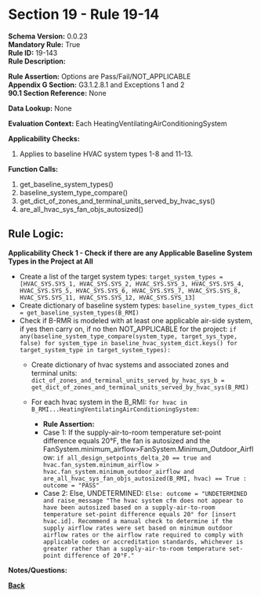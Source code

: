 # Section 19 - Rule 19-14             
**Schema Version:** 0.0.23    
**Mandatory Rule:** True    
**Rule ID:** 19-143             
**Rule Description:**   



**Rule Assertion:** Options are Pass/Fail/NOT_APPLICABLE    
**Appendix G Section:** G3.1.2.8.1 and Exceptions 1 and 2           
**90.1 Section Reference:** None  

**Data Lookup:** None    

**Evaluation Context:** Each HeatingVentilatingAirConditioningSystem  

**Applicability Checks:**  
1. Applies to baseline HVAC system types 1-8 and 11-13.   
  
   
   
**Function Calls:**  
1. get_baseline_system_types()    
2. baseline_system_type_compare()  
3. get_dict_of_zones_and_terminal_units_served_by_hvac_sys()   
4. are_all_hvac_sys_fan_objs_autosized() 

## Rule Logic:   
**Applicability Check 1 - Check if there are any Applicable Baseline System Types in the Project at All**   
- Create a list of the target system types: `target_system_types = [HVAC_SYS.SYS_1, HVAC_SYS.SYS_2, HVAC_SYS.SYS_3, HVAC_SYS.SYS_4, HVAC_SYS.SYS_5, HVAC_SYS.SYS_6, HVAC_SYS.SYS_7, HVAC_SYS.SYS_8, HVAC_SYS.SYS_11, HVAC_SYS.SYS_12, HVAC_SYS.SYS_13]`  
- Create dictionary of baseline system types: `baseline_system_types_dict = get_baseline_system_types(B_RMI)`  
- Check if B-RMR is modeled with at least one applicable air-side system, if yes then carry on, if no then NOT_APPLICABLE for the project: `if any(baseline_system_type_compare(system_type, target_sys_type, false) for system_type in baseline_hvac_system_dict.keys() for target_system_type in target_system_types):` 
    - Create dictionary of hvac systems and associated zones and terminal units: `dict_of_zones_and_terminal_units_served_by_hvac_sys_b = get_dict_of_zones_and_terminal_units_served_by_hvac_sys(B_RMI)`  
    - For each hvac system in the B_RMI: `for hvac in B_RMI...HeatingVentilatingAirConditioningSystem:` 
  

        - **Rule Assertion:** 
        - Case 1: If the supply-air-to-room temperature set-point difference equals 20°F, the fan is autosized and the FanSystem.minimum_airflow>FanSystem.Minimum_Outdoor_Airflow: `if all_design_setpoints_delta_20 == true and hvac.fan_system.minimum_airflow > hvac.fan_system.minimum_outdoor_airflow and are_all_hvac_sys_fan_objs_autosized(B_RMI, hvac) == True : outcome = "PASS"`  
        - Case 2: Else, UNDETERMINED: `Else: outcome = "UNDETERMINED and raise_message "The hvac system cfm does not appear to have been autosized based on a supply-air-to-room temperature set-point difference equals 20° for [insert hvac.id]. Recommend a manual check to determine if the supply airflow rates were set based on minimum outdoor airflow rates or the airflow rate required to comply with applicable codes or accreditation standards, whichever is greater rather than a supply-air-to-room temperature set-point difference of 20°F."`  

**Notes/Questions:**  


**[Back](_toc.md)**